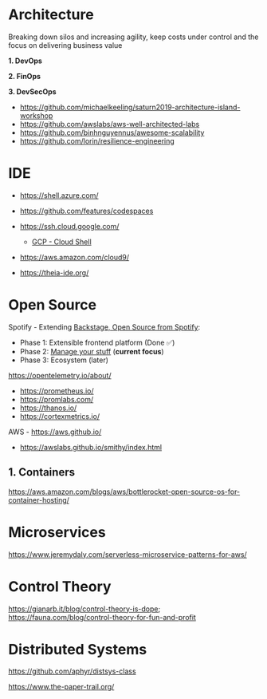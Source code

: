 # Architecture

Breaking down silos and increasing agility, keep costs under control and the focus on delivering business value

**1. DevOps**

**2. FinOps**

**3. DevSecOps**

* https://github.com/michaelkeeling/saturn2019-architecture-island-workshop
* https://github.com/awslabs/aws-well-architected-labs
* https://github.com/binhnguyennus/awesome-scalability
* https://github.com/lorin/resilience-engineering

# IDE

* https://shell.azure.com/
* https://github.com/features/codespaces

* https://ssh.cloud.google.com/
  * [GCP - Cloud Shell](https://cloud.google.com/blog/products/gcp/introducing-google-cloud-shels-new-code-editor)

* https://aws.amazon.com/cloud9/

* https://theia-ide.org/

# Open Source
Spotify - Extending [Backstage, Open Source from Spotify](https://backstage.io/):
* Phase 1: Extensible frontend platform (Done ✅) 
* Phase 2: [Manage your stuff](https://backstage.io/blog/2020/05/22/phase-2-service-catalog) (**current focus**)
* Phase 3: Ecosystem (later) 

https://opentelemetry.io/about/
* https://prometheus.io/
* https://promlabs.com/
* https://thanos.io/
* https://cortexmetrics.io/

AWS - https://aws.github.io/
* https://awslabs.github.io/smithy/index.html

## 1. Containers

https://aws.amazon.com/blogs/aws/bottlerocket-open-source-os-for-container-hosting/

# Microservices

https://www.jeremydaly.com/serverless-microservice-patterns-for-aws/

# Control Theory

https://gianarb.it/blog/control-theory-is-dope; https://fauna.com/blog/control-theory-for-fun-and-profit
# Distributed Systems

https://github.com/aphyr/distsys-class

https://www.the-paper-trail.org/



